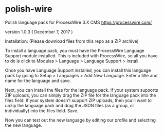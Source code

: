 # polish-wire
Polish language pack for ProcessWire 3.X CMS https://processwire.com/

version 1.0.3 (	December 7, 2017 )

Installation:
(Please download files from this repo as a ZIP archive)

To install a language pack, you must have the ProcessWire Language Support module installed. This is included with ProcessWire, so all you have to do is click to Modules > Language > Language Support > install.

Once you have Language Support installed, you can install this language pack by going to Setup > Languages > Add New Language. Enter a title and name for the language and save.

Next, you can install the files for the language pack. If your system supports ZIP uploads, you can simply drag the ZIP file for the language pack into the files field. If your system doesn't support ZIP uploads, then you'll want to unzip the language pack and drag the JSON files (as a group, or individually) into the files field. Save.

Now you can test out the new language by editing our profile and selecting the new language.
